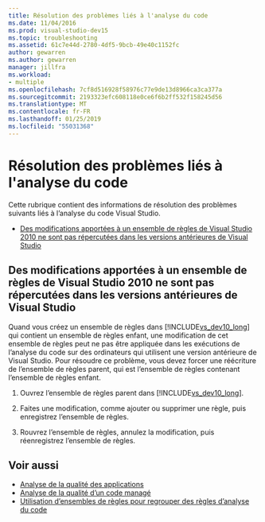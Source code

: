 ```yaml
---
title: Résolution des problèmes liés à l'analyse du code
ms.date: 11/04/2016
ms.prod: visual-studio-dev15
ms.topic: troubleshooting
ms.assetid: 61c7e44d-2780-4df5-9bcb-49e40c1152fc
author: gewarren
ms.author: gewarren
manager: jillfra
ms.workload:
- multiple
ms.openlocfilehash: 7cf8d516928f58976c77e9de13d8966ca3ca377a
ms.sourcegitcommit: 2193323efc608118e0ce6f6b2ff532f158245d56
ms.translationtype: MT
ms.contentlocale: fr-FR
ms.lasthandoff: 01/25/2019
ms.locfileid: "55031368"
---
```

# <a name="troubleshooting-code-analysis-issues"></a>Résolution des problèmes liés à l'analyse du code
Cette rubrique contient des informations de résolution des problèmes suivants liés à l’analyse du code Visual Studio.

-   [Des modifications apportées à un ensemble de règles de Visual Studio 2010 ne sont pas répercutées dans les versions antérieures de Visual Studio](#ChildRuleSetChangesInPreviousVersions)

##  <a name="ChildRuleSetChangesInPreviousVersions"></a> Des modifications apportées à un ensemble de règles de Visual Studio 2010 ne sont pas répercutées dans les versions antérieures de Visual Studio
 Quand vous créez un ensemble de règles dans [!INCLUDE[vs_dev10_long](../code-quality/includes/vs_dev10_long_md.md)] qui contient un ensemble de règles enfant, une modification de cet ensemble de règles peut ne pas être appliquée dans les exécutions de l’analyse du code sur des ordinateurs qui utilisent une version antérieure de Visual Studio. Pour résoudre ce problème, vous devez forcer une réécriture de l’ensemble de règles parent, qui est l’ensemble de règles contenant l’ensemble de règles enfant.

1. Ouvrez l’ensemble de règles parent dans [!INCLUDE[vs_dev10_long](../code-quality/includes/vs_dev10_long_md.md)].

2. Faites une modification, comme ajouter ou supprimer une règle, puis enregistrez l’ensemble de règles.

3. Rouvrez l’ensemble de règles, annulez la modification, puis réenregistrez l’ensemble de règles.

## <a name="see-also"></a>Voir aussi

- [Analyse de la qualité des applications](../code-quality/code-analysis-for-managed-code-overview.md)
- [Analyse de la qualité d’un code managé](../code-quality/code-analysis-for-managed-code-overview.md)
- [Utilisation d’ensembles de règles pour regrouper des règles d’analyse du code](../code-quality/using-rule-sets-to-group-code-analysis-rules.md)